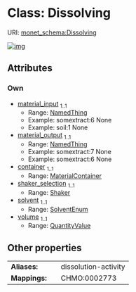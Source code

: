 
# Class: Dissolving




URI: [monet_schema:Dissolving](http://example.com/monet_schema/Dissolving)


[![img](https://yuml.me/diagram/nofunky;dir:TB/class/[Shaker],[QuantityValue],[NamedThing],[MaterialContainer],[QuantityValue]<volume%201..1-++[Dissolving&#124;solvent:SolventEnum],[Shaker]<shaker_selection%201..1-++[Dissolving],[MaterialContainer]<container%201..1-++[Dissolving],[NamedThing]<material_output%201..1-++[Dissolving],[NamedThing]<material_input%201..1-++[Dissolving])](https://yuml.me/diagram/nofunky;dir:TB/class/[Shaker],[QuantityValue],[NamedThing],[MaterialContainer],[QuantityValue]<volume%201..1-++[Dissolving&#124;solvent:SolventEnum],[Shaker]<shaker_selection%201..1-++[Dissolving],[MaterialContainer]<container%201..1-++[Dissolving],[NamedThing]<material_output%201..1-++[Dissolving],[NamedThing]<material_input%201..1-++[Dissolving])

## Attributes


### Own

 * [material_input](material_input.md)  <sub>1..1</sub>
     * Range: [NamedThing](NamedThing.md)
     * Example: somextract:6 None
     * Example: soil:1 None
 * [material_output](material_output.md)  <sub>1..1</sub>
     * Range: [NamedThing](NamedThing.md)
     * Example: somextract:7 None
     * Example: somextract:6 None
 * [container](container.md)  <sub>1..1</sub>
     * Range: [MaterialContainer](MaterialContainer.md)
 * [shaker_selection](shaker_selection.md)  <sub>1..1</sub>
     * Range: [Shaker](Shaker.md)
 * [solvent](solvent.md)  <sub>1..1</sub>
     * Range: [SolventEnum](SolventEnum.md)
 * [volume](volume.md)  <sub>1..1</sub>
     * Range: [QuantityValue](QuantityValue.md)

## Other properties

|  |  |  |
| --- | --- | --- |
| **Aliases:** | | dissolution-activity |
| **Mappings:** | | CHMO:0002773 |

